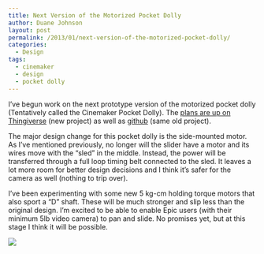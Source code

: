 ```yaml
---
title: Next Version of the Motorized Pocket Dolly
author: Duane Johnson
layout: post
permalink: /2013/01/next-version-of-the-motorized-pocket-dolly/
categories:
  - Design
tags:
  - cinemaker
  - design
  - pocket dolly
---
```


I’ve begun work on the next prototype version of the motorized pocket dolly (Tentatively called the Cinemaker Pocket Dolly). The [plans are up on Thingiverse][1] (new project) as well as [github][2] (same old project).

 [1]: http://www.thingiverse.com/thing:42521
 [2]: https://github.com/canadaduane/MakerSlider

The major design change for this pocket dolly is the side-mounted motor. As I’ve mentioned previously, no longer will the slider have a motor and its wires move with the “sled” in the middle. Instead, the power will be transferred through a full loop timing belt connected to the sled. It leaves a lot more room for better design decisions and I think it’s safer for the camera as well (nothing to trip over).

I’ve been experimenting with some new 5 kg-cm holding torque motors that also sport a “D” shaft. These will be much stronger and slip less than the original design. I’m excited to be able to enable Epic users (with their minimum 5lb video camera) to pan and slide. No promises yet, but at this stage I think it will be possible.

![][3]

 [3]: https://www.dropbox.com/s/isw1m0kg1yrj1nn/2013-01-15-motor-side-bracket-two-pieces-small.jpg?dl=1